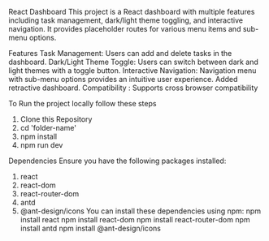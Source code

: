 React Dashboard
This project is a React dashboard with multiple features including task management, dark/light theme toggling, and interactive navigation. It provides placeholder routes for various menu items and sub-menu options.

Features
Task Management: Users can add and delete tasks in the dashboard.
Dark/Light Theme Toggle: Users can switch between dark and light themes with a toggle button.
Interactive Navigation: Navigation menu with sub-menu options provides an intuitive user experience. Added retractive dashboard.
Compatibility : Supports cross browser compatibility

To Run the project locally follow these steps
1. Clone this Repository
2. cd 'folder-name'
3. npm install
4. npm run dev

Dependencies
Ensure you have the following packages installed:

1. react
2. react-dom
3. react-router-dom
4. antd
5. @ant-design/icons
You can install these dependencies using npm:
npm install react
npm install react-dom
npm install react-router-dom
npm install antd
npm install @ant-design/icons